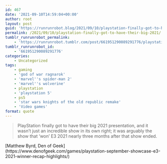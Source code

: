 ```yaml
---
id: 467
date: '2021-09-10T14:59:04+00:00'
author: root
layout: post
guid: 'https://runrunrobot.blog/2021/09/10/playstation-finally-got-to-have-their-big-2021/'
permalink: /2021/09/10/playstation-finally-got-to-have-their-big-2021/
tumblr_runrunrobot_permalink:
    - 'https://runrunrobot.tumblr.com/post/661951290089291776/playstation-finally-got-to-have-their-big-2021'
tumblr_runrunrobot_id:
    - '661951290089291776'
categories:
    - Uncategorized
tags:
    - gaming
    - 'god of war ragnarok'
    - 'marvel''s spider-man 2'
    - 'marvel''s wolverine'
    - playstation
    - 'playstation 5'
    - ps5
    - 'star wars knights of the old republic remake'
    - 'Video games'
format: quote
---
```


> PlayStation finally got to have their big 2021 presentation, and it wasn’t just an incredible show in its own right; it was arguably the show that ‘won’ E3 2021 nearly three months after that show ended.

<div class="attribution">[Matthew Byrd, Den of Geek](https://www.denofgeek.com/games/playstation-september-showcase-e3-2021-winner-recap-highlights/)</div>